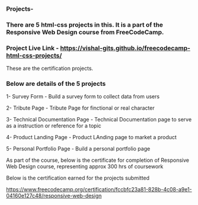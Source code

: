 ### Projects-

### There are 5 html-css projects in this. It is a part of the Responsive Web Design course from FreeCodeCamp.

### Project Live Link - https://vishal-gits.github.io/freecodecamp-html-css-projects/

These are the certification projects.

### Below are details of the 5 projects

1- Survey Form - Build a survey form to collect data from users

2- Tribute Page - Tribute Page for finctional or real character

3- Technical Documentation Page - Technical Documentation page to serve as a instruction or reference for a topic

4- Product Landing Page - Product LAnding page to market a product

5- Personal Portfolio Page - Build a personal portfolio page

As part of the course, below is the certificate for completion of Responsive Web Design course, representing approx 300 hrs of coursework

Below is the certification earned for the projects submitted

https://www.freecodecamp.org/certification/fccbfc23a81-828b-4c08-a9e1-04160e127c48/responsive-web-design
